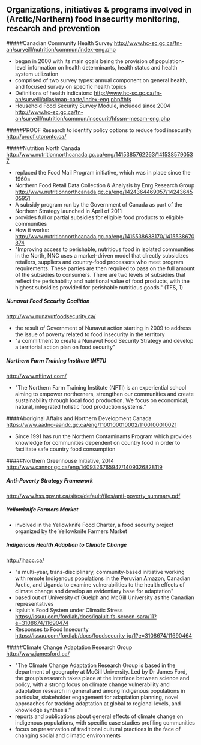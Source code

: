 ## Organizations, initiatives & programs involved in (Arctic/Northern) food insecurity monitoring, research and prevention

#####Canadian Community Health Survey
http://www.hc-sc.gc.ca/fn-an/surveill/nutrition/commun/index-eng.php
- began in 2000 with its main goals being the provision of population-level information on health determinants, health status and health system utilization
- comprised of two survey types: annual component on general health, and focused survey on specific health topics
- Definitions of health indicators: http://www.hc-sc.gc.ca/fn-an/surveill/atlas/map-carte/index-eng.php#hfs
- Household Food Security Survey Module, included since 2004 http://www.hc-sc.gc.ca/fn-an/surveill/nutrition/commun/insecurit/hfssm-mesam-eng.php

#####PROOF Research to identify policy options to reduce food insecurity 
http://proof.utoronto.ca/

#####Nutrition North Canada
http://www.nutritionnorthcanada.gc.ca/eng/1415385762263/1415385790537
- replaced the Food Mail Program initiative, which was in place since the 1960s
- Northern Food Retail Data Collection & Analysis by Enrg Research Group http://www.nutritionnorthcanada.gc.ca/eng/1424364469057/1424364505951
- A subsidy program run by the Government of Canada as part of the Northern Strategy launched in April of 2011
- provides full or partial subsidies for eligible food products to eligible communities 
- How it works: http://www.nutritionnorthcanada.gc.ca/eng/1415538638170/1415538670874
- "Improving access to perishable, nutritious food in isolated communities in the North, NNC uses a market-driven model that directly subsidizes retailers, suppliers and country-food processors who meet program requirements. These parties are then required to pass on the full amount of the subsidies to consumers. There are two levels of subsidies that reflect the perishability and nutritional value of food products, with the highest subsidies provided for perishable nutritious goods." (TFS, 1)

##### Nunavut Food Security Coalition
http://www.nunavutfoodsecurity.ca/
- the result of Government of Nunavut action starting in 2009 to address the issue of poverty related to food insecurity in the territory
- "a commitment to create a Nunavut Food Security Strategy and develop a territorial action plan on food security"

##### Northern Farm Training Institure (NFTI)
http://www.nftinwt.com/
- "The Northern Farm Training Institute (NFTI) is an experiential school aiming to empower northerners, strengthen our communities and create sustainability through local food production. We focus on economical, natural, integrated holistic food production systems."

####Aboriginal Affairs and Northern Development Canada
https://www.aadnc-aandc.gc.ca/eng/1100100010002/1100100010021
- Since 1991 has run the Northern Contaminants Program which provides knowledge for communities dependent on country food in order to facilitate safe country food consumption

#####Northern Greenhouse Initiative, 2014
http://www.cannor.gc.ca/eng/1409326765947/1409326828119

##### Anti-Poverty Strategy Framework
http://www.hss.gov.nt.ca/sites/default/files/anti-poverty_summary.pdf

##### Yellowknife Farmers Market
- involved in the Yellowknife Food Charter, a food security project organized by the Yellowknife Farmers Market

##### Indigenous Health Adaption to Climate Change
http://ihacc.ca/
- "a multi-year, trans-disciplinary, community-based initiative working with remote Indigenous populations in the Peruvian Amazon, Canadian Arctic, and Uganda to examine vulnerabilities to the health effects of climate change and develop an evidentiary base for adaptation"
- based out of University of Guelph and McGill University as the Canadian representatives
- Iqaluit's Food System under Climatic Stress https://issuu.com/fordlab/docs/iqaluit-fs-screen-sara/11?e=3108674/11690474
- Responses to Food Insecurity https://issuu.com/fordlab/docs/foodsecurity_iq/1?e=3108674/11690464

#####Climate Change Adaptation Research Group
http://www.jamesford.ca/
- "The Climate Change Adaptation Research Group is based in the department of geography at McGill University. Led by Dr James Ford, the group’s research takes place at the interface between science and policy, with a strong focus on climate change vulnerability and adaptation research in general and among Indigenous populations in particular, stakeholder engagement for adaptation planning, novel approaches for tracking adaptation at global to regional levels, and knowledge synthesis."
- reports and publications about general effects of climate change on indigenous populations, with specific case studies profiling communities
- focus on preservation of traditional cultural practices in the face of changing social and climatic environments